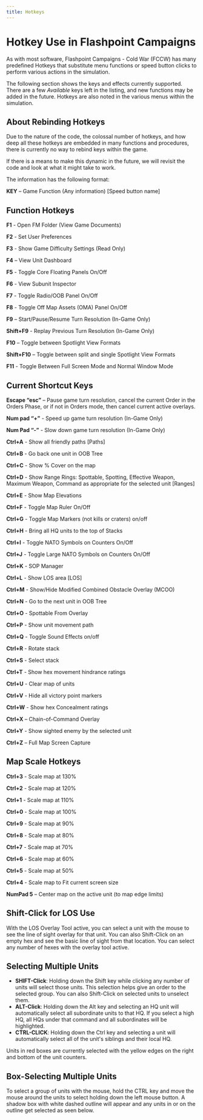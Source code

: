 ```yaml
---
title: Hotkeys
---
```

# Hotkey Use in Flashpoint Campaigns

As with most software, Flashpoint Campaigns \- Cold War \(FCCW\) has many predefined Hotkeys that substitute menu functions or speed button clicks to perform various actions in the simulation\.

The following section shows the keys and effects currently supported\. There are a few *Available* keys left in the listing, and new functions may be added in the future\. Hotkeys are also noted in the various menus within the simulation\. 

## About Rebinding Hotkeys

Due to the nature of the code, the colossal number of hotkeys, and how deep all these hotkeys are embedded in many functions and procedures, there is currently no way to rebind keys within the game\. 

If there is a means to make this dynamic in the future, we will revisit the code and look at what it might take to work\.

The information has the following format:

__KEY__ – Game Function \(Any information\) \[Speed button name\]

## Function Hotkeys

__F1__ \- Open FM Folder \(View Game Documents\)

__F2__ \- Set User Preferences

__F3__ \- Show Game Difficulty Settings \(Read Only\)

__F4__ – View Unit Dashboard

__F5__ \- Toggle Core Floating Panels On/Off 

__F6__ \- View Subunit Inspector 

__F7__ \- Toggle Radio/OOB Panel On/Off

__F8__ \- Toggle Off Map Assets \(OMA\) Panel On/Off

__F9__ – Start/Pause/Resume Turn Resolution \(In\-Game Only\)

__Shift\+F9__ \- Replay Previous Turn Resolution \(In\-Game Only\) 

__F10__ – Toggle between Spotlight View Formats

__Shift\+F10__ – Toggle between split and single Spotlight View Formats 

__F11__ \- Toggle Between Full Screen Mode and Normal Window Mode

## Current Shortcut Keys

__Escape “esc”__ – Pause game turn resolution, cancel the current Order in the Orders Phase, or if not in Orders mode, then cancel current active overlays\.

__Num pad “\+”__ \- Speed up game turn resolution \(In\-Game Only\)

__Num Pad “\-”__ \- Slow down game turn resolution \(In\-Game Only\)

__Ctrl\+A__ \- Show all friendly paths \[Paths\]

__Ctrl\+B__ \- Go back one unit in OOB Tree

__Ctrl\+C__ \- Show % Cover on the map

__Ctrl\+D__ \- Show Range Rings: Spottable, Spotting, Effective Weapon, Maximum Weapon, Command as appropriate for the selected unit \[Ranges\]

__Ctrl\+E__ \- Show Map Elevations

__Ctrl\+F__ \- Toggle Map Ruler On/Off

__Ctrl\+G__ \- Toggle Map Markers \(not kills or craters\) on/off

__Ctrl\+H__ \- Bring all HQ units to the top of Stacks

__Ctrl\+I__ \- Toggle NATO Symbols on Counters On/Off

__Ctrl\+J__ \- Toggle Large NATO Symbols on Counters On/Off

__Ctrl\+K__ \- SOP Manager

__Ctrl\+L__ \- Show LOS area \[LOS\]

__Ctrl\+M__ \- Show/Hide Modified Combined Obstacle Overlay \(MCOO\)

__Ctrl\+N__ \- Go to the next unit in OOB Tree

__Ctrl\+O__ \- Spottable From Overlay

__Ctrl\+P__ \- Show unit movement path

__Ctrl\+Q__ \- Toggle Sound Effects on/off

__Ctrl\+R__ \- Rotate stack

__Ctrl\+S__ \- Select stack

__Ctrl\+T__ \- Show hex movement hindrance ratings

__Ctrl\+U__ \- Clear map of units

__Ctrl\+V__ \- Hide all victory point markers

__Ctrl\+W__ \- Show hex Concealment ratings

__Ctrl\+X__ – Chain\-of\-Command Overlay

__Ctrl\+Y__ \- Show sighted enemy by the selected unit

__Ctrl\+Z__ – Full Map Screen Capture

## Map Scale Hotkeys

__Ctrl\+3__ \- Scale map at 130%

__Ctrl\+2__ \- Scale map at 120%

__Ctrl\+1__ \- Scale map at 110%

__Ctrl\+0__ \- Scale map at 100%

__Ctrl\+9__ \- Scale map at 90%

__Ctrl\+8__ \- Scale map at 80%

__Ctrl\+7__ \- Scale map at 70%

__Ctrl\+6__ \- Scale map at 60%

__Ctrl\+5__ \- Scale map at 50%

__Ctrl\+4__ \- Scale map to Fit current screen size

__NumPad 5__ – Center map on the active unit \(to map edge limits\)

## Shift\-Click for LOS Use

With the LOS Overlay Tool active, you can select a unit with the mouse to see the line of sight overlay for that unit\. You can also Shift\-Click on an empty hex and see the basic line of sight from that location\. You can select any number of hexes with the overlay tool active\.

## Selecting Multiple Units

- __SHIFT\-Click__: Holding down the Shift key while clicking any number of units will select those units\. This selection helps give an order to the selected group\. You can also Shift\-Click on selected units to unselect them\.
- __ALT\-Click__: Holding down the Alt key and selecting an HQ unit will automatically select all subordinate units to that HQ\. If you select a high HQ, all HQs under that command and all subordinates will be highlighted\.
- __CTRL\-CLICK__: Holding down the Ctrl key and selecting a unit will automatically select all of the unit's siblings and their local HQ\.

Units in red boxes are currently selected with the yellow edges on the right and bottom of the unit counters\.

## Box\-Selecting Multiple Units

To select a group of units with the mouse, hold the CTRL key and move the mouse around the units to select holding down the left mouse button\. A shadow box with white dashed outline will appear and any units in or on the outline get selected as seen below\.
